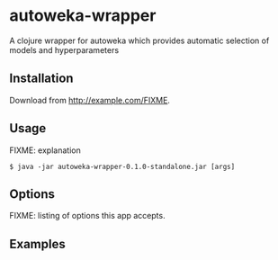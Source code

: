 # autoweka-wrapper

A clojure wrapper for autoweka which provides automatic selection of models and hyperparameters

## Installation

Download from http://example.com/FIXME.

## Usage

FIXME: explanation

    $ java -jar autoweka-wrapper-0.1.0-standalone.jar [args]

## Options

FIXME: listing of options this app accepts.

## Examples


